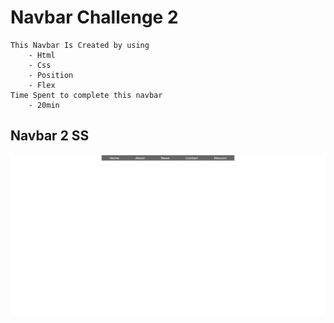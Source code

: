 # Navbar Challenge 2
    This Navbar Is Created by using
        - Html
        - Css
        - Position
        - Flex
    Time Spent to complete this navbar
        - 20min
## Navbar 2 SS
![image](./images/Navbar%202.png)